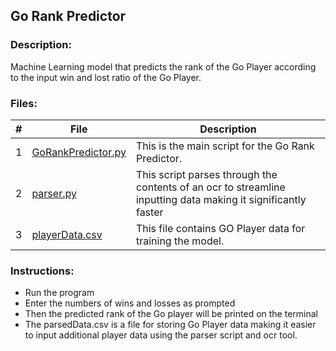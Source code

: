 ## Go Rank Predictor

### Description:
Machine Learning model that predicts the rank of the Go Player according to the input win and lost ratio of the Go Player.

### Files:
|   #   | File            | Description                                        |
| :---: | --------------- | -------------------------------------------------- |
|   1   | [GoRankPredictor.py](https://github.com/jtsui23-code/Projects/blob/main/Projects/GoRankPredictor/GoRankPredictor.py)        | This is the main script for the Go Rank Predictor.|
| 2 | [parser.py](https://github.com/jtsui23-code/Projects/blob/main/Projects/GoRankPredictor/parser.py) | This script parses through the contents of an ocr to streamline inputting data making it significantly faster |
| 3 | [playerData.csv](https://github.com/jtsui23-code/Projects/blob/main/Projects/GoRankPredictor/playerData.csv) | This file contains GO Player data for training the model. |




### Instructions:

- Run the program
- Enter the numbers of wins and losses as prompted
- Then the predicted rank of the Go player will be printed on the terminal
- The parsedData.csv is a file for storing Go Player data making it easier to input additional player data using the parser script and ocr tool.

